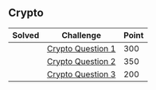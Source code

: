 ## Crypto

| Solved | Challenge | Point |
| ------ | --------- | ----- |
| | [Crypto Question 1](./Crypto_Question_1.md) | 300 |
| | [Crypto Question 2](./Crypto_Question_2.md) | 350 |
| | [Crypto Question 3](./Crypto_Question_3.md) | 200 |